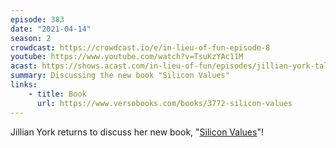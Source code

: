 ```yaml
---
episode: 383
date: "2021-04-14"
season: 2
crowdcast: https://crowdcast.io/e/in-lieu-of-fun-episode-8
youtube: https://www.youtube.com/watch?v=TsuKzYAc11M
acast: https://shows.acast.com/in-lieu-of-fun/episodes/jillian-york-talks-silicon-values
summary: Discussing the new book "Silicon Values"
links:
    - title: Book
      url: https://www.versobooks.com/books/3772-silicon-values
---
```

Jillian York returns to discuss her new book, "[Silicon Values][book]"!

[book]: https://www.versobooks.com/books/3772-silicon-values
